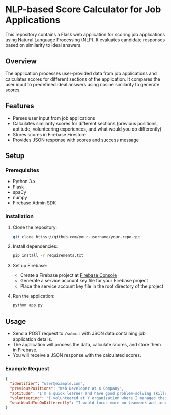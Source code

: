# NLP-based Score Calculator for Job Applications

This repository contains a Flask web application for scoring job applications using Natural Language Processing (NLP). It evaluates candidate responses based on similarity to ideal answers.

## Overview

The application processes user-provided data from job applications and calculates scores for different sections of the application. It compares the user input to predefined ideal answers using cosine similarity to generate scores.

## Features

- Parses user input from job applications
- Calculates similarity scores for different sections (previous positions, aptitude, volunteering experiences, and what would you do differently)
- Stores scores in Firebase Firestore
- Provides JSON response with scores and success message

## Setup

### Prerequisites

- Python 3.x
- Flask
- spaCy
- numpy
- Firebase Admin SDK

### Installation

1. Clone the repository:

    ```bash
    git clone https://github.com/your-username/your-repo.git
    ```

2. Install dependencies:

    ```bash
    pip install -r requirements.txt
    ```

3. Set up Firebase:

    - Create a Firebase project at [Firebase Console](https://console.firebase.google.com/)
    - Generate a service account key file for your Firebase project
    - Place the service account key file in the root directory of the project

4. Run the application:

    ```bash
    python app.py
    ```

## Usage

- Send a POST request to `/submit` with JSON data containing job application details. 
- The application will process the data, calculate scores, and store them in Firebase.
- You will receive a JSON response with the calculated scores.

### Example Request

```json
{
  "identifier": "user@example.com",
  "previousPositions": "Web Developer at X Company",
  "aptitude": "I'm a quick learner and have good problem-solving skills.",
  "volunteering": "I volunteered at Y organization where I managed their website.",
  "whatWouldYouDoDifferently": "I would focus more on teamwork and innovation."
}

